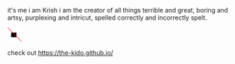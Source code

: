 it's me i am Krish i am the creator of all things terrible and great, boring and artsy, purplexing and intricut, spelled correctly and incorrectly spelt.

![Test](./test.svg)

check out https://the-kido.github.io/
